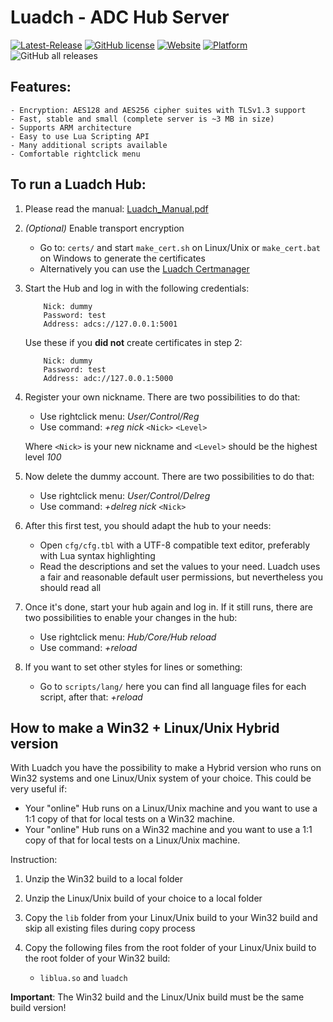 # Luadch - ADC Hub Server

[![Latest-Release](https://img.shields.io/github/v/release/luadch/luadch?include_prereleases)](https://github.com/luadch/luadch/releases)
[![GitHub license](https://img.shields.io/badge/license-GPLv3.0-blueviolet.svg)](https://github.com/luadch/luadch/blob/master/LICENSE)
[![Website](https://img.shields.io/website?down_message=offline&up_message=online&url=https%3A%2F%2Fluadch.github.io)](https://luadch.github.io/)
[![Platform](https://img.shields.io/badge/platform-independent-orange.svg)](https://luadch.github.io/)
![GitHub all releases](https://img.shields.io/github/downloads/luadch/luadch/total)


## Features:

    - Encryption: AES128 and AES256 cipher suites with TLSv1.3 support
    - Fast, stable and small (complete server is ~3 MB in size)
    - Supports ARM architecture
    - Easy to use Lua Scripting API
    - Many additional scripts available
    - Comfortable rightclick menu


## To run a Luadch Hub:

1. Please read the manual: [Luadch_Manual.pdf](https://github.com/luadch/luadch/blob/master/docs/Luadch_Manual.pdf)

2. *(Optional)* Enable transport encryption

    - Go to: `certs/` and start `make_cert.sh` on Linux/Unix or `make_cert.bat` on Windows to generate the certificates
    - Alternatively you can use the [Luadch Certmanager](https://github.com/luadch/certmanager)

3. Start the Hub and log in with the following credentials:

    ```
        Nick: dummy
        Password: test
        Address: adcs://127.0.0.1:5001
    ```

    Use these if you **did not** create certificates in step 2:

    ```
        Nick: dummy
        Password: test
        Address: adc://127.0.0.1:5000
    ```

4. Register your own nickname. There are two possibilities to do that:

    - Use rightclick menu: *User/Control/Reg*
    - Use command: *+reg nick* ```<Nick>``` ```<Level>```

    Where ```<Nick>``` is your new nickname and ```<Level>``` should be the highest level *100*

5. Now delete the dummy account. There are two possibilities to do that:

    - Use rightclick menu: *User/Control/Delreg*
    - Use command: *+delreg nick* ```<Nick>```

6. After this first test, you should adapt the hub to your needs:

    - Open `cfg/cfg.tbl` with a UTF-8 compatible text editor, preferably with Lua syntax highlighting
    - Read the descriptions and set the values to your need. Luadch uses a fair and reasonable default user permissions, but nevertheless you should read all

7. Once it's done, start your hub again and log in. If it still runs, there are two possibilities to enable your changes in the hub:

    - Use rightclick menu: *Hub/Core/Hub reload*
    - Use command: *+reload*

8. If you want to set other styles for lines or something:

    - Go to `scripts/lang/` here you can find all language files for each script, after that: *+reload*


## How to make a Win32 + Linux/Unix Hybrid version

With Luadch you have the possibility to make a Hybrid version who runs on Win32 systems and one Linux/Unix system of your choice.
This could be very useful if:

- Your "online" Hub runs on a Linux/Unix machine and you want to use a 1:1 copy of that for local tests on a Win32 machine.
- Your "online" Hub runs on a Win32 machine and you want to use a 1:1 copy of that for local tests on a Linux/Unix machine.

Instruction:

1. Unzip the Win32 build to a local folder

2. Unzip the Linux/Unix build of your choice to a local folder

3. Copy the `lib` folder from your Linux/Unix build to your Win32 build and skip all existing files during copy process

4. Copy the following files from the root folder of your Linux/Unix build to the root folder of your Win32 build:

    - `liblua.so` and `luadch`


**Important**: The Win32 build and the Linux/Unix build must be the same build version!
